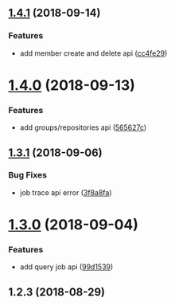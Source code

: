 <a name="1.4.1"></a>
## [1.4.1](https://github.com/huang-x-h/node-gitlab/compare/v1.4.0...v1.4.1) (2018-09-14)


### Features

* add member create and delete api ([cc4fe29](https://github.com/huang-x-h/node-gitlab/commit/cc4fe29))



<a name="1.4.0"></a>
# [1.4.0](https://github.com/huang-x-h/node-gitlab/compare/v1.3.1...v1.4.0) (2018-09-13)


### Features

* add groups/repositories api ([565627c](https://github.com/huang-x-h/node-gitlab/commit/565627c))



<a name="1.3.1"></a>
## [1.3.1](https://github.com/huang-x-h/node-gitlab/compare/v1.3.0...v1.3.1) (2018-09-06)


### Bug Fixes

* job trace api error ([3f8a8fa](https://github.com/huang-x-h/node-gitlab/commit/3f8a8fa))



<a name="1.3.0"></a>
# [1.3.0](https://github.com/huang-x-h/node-gitlab/compare/v1.2.3...v1.3.0) (2018-09-04)


### Features

* add query job api ([99d1539](https://github.com/huang-x-h/node-gitlab/commit/99d1539))



<a name="1.2.3"></a>
## 1.2.3 (2018-08-29)



